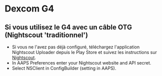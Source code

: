 # Dexcom G4

## Si vous utilisez le G4 avec un câble OTG (Nightscout 'traditionnel')
-   Si vous ne l'avez pas déjà configuré, téléchargez l'application Nightscout Uploader depuis le Play Store et suivez les instructions sur [Nightscout](https://nightscout.github.io/).
-   In AAPS Preferences enter your Nightscout website and API secret.
-   Select NSClient in ConfigBuilder (setting in AAPS).
